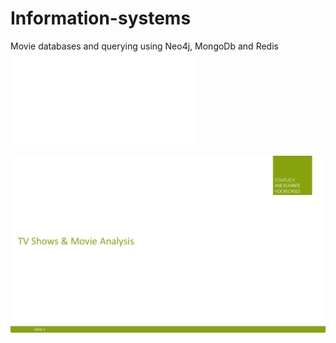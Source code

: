 # Information-systems
Movie databases and querying using Neo4j, MongoDb and Redis  
<embed src= "Information-systems/InformationS_Presentation.pdf" type = "application/pdf">

<a href="/InformationS_Presentation.pdf" class="image fit"><img src="/InformationS_Presentation.pdf" alt=""></a>

